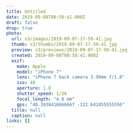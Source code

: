 ```yaml
---
title: Untitled
date: 2019-09-08T00:50:41.000Z
draft: false
drop: true
photo:
  url: s3/images/2019-09-07-17-50-41.jpg
  thumb: s3/thumbs/2019-09-07-17-50-41.jpg
  preview: s3/previews/2019-09-07-17-50-41.jpg
  created: 2019-09-08T00:50:41.000Z
  exif:
    make: Apple
    model: "iPhone 7"
    lens: "iPhone 7 back camera 3.99mm f/1.8"
    iso: 40
    aperture: 1.8
    shutter_speed: 1/30
    focal_length: "4.0 mm"
    gps: "48.3938416666667 -122.642455555556"
  title: null
  caption: null
links: []
---
```


